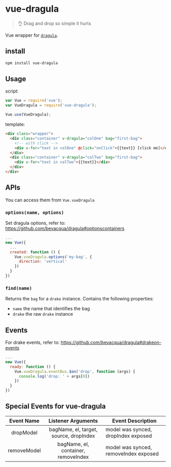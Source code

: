 # vue-dragula
> :ok_hand: Drag and drop so simple it hurts

Vue wrapper for [`dragula`][1].

## install
``` bash
npm install vue-dragula
```

## Usage
script:
``` javascript
var Vue = require('vue');
var VueDragula = require('vue-dragula');

Vue.use(VueDragula);
```

template:
``` html
<div class="wrapper">
  <div class="container" v-dragula="colOne" bag="first-bag">
    <!-- with click -->
    <div v-for="text in colOne" @click="onClick">{{text}} [click me]</div>
  </div>
  <div class="container" v-dragula="colTwo" bag="first-bag">
    <div v-for="text in colTwo">{{text}}</div>
  </div>
</div>
```

## APIs

You can access them from `Vue.vueDragula`

### `options(name, options)`

Set dragula options, refer to: https://github.com/bevacqua/dragula#optionscontainers
```js
...
new Vue({
  ...
  created: function () {
    Vue.vueDragula.options('my-bag', {
      direction: 'vertical'
    })
  }
})
```

### `find(name)`

Returns the `bag` for a `drake` instance. Contains the following properties:

- `name` the name that identifies the bag
- `drake` the raw `drake` instance

## Events
For drake events, refer to: https://github.com/bevacqua/dragula#drakeon-events


```js
...
new Vue({
  ready: function () {
    Vue.vueDragula.eventBus.$on('drop', function (args) {
      console.log('drop: ' + args[0])
    })
  }
})
```


## Special Events for vue-dragula

| Event Name |      Listener Arguments      |  Event Description |
| :-------------: |:-------------:| -----|
| dropModel | bagName, el, target, source, dropIndex | model was synced, dropIndex exposed |
| removeModel | bagName, el, container, removeIndex | model was synced, removeIndex exposed |

[1]: https://github.com/bevacqua/dragula
